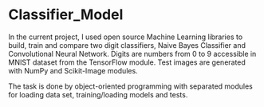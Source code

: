# Classifier_Model

In the current project, I used open source Machine Learning libraries to build, train and compare two digit classifiers, Naive Bayes Classifier and Convolutional Neural Network. Digits are numbers from 0 to 9 accessible in MNIST dataset from the TensorFlow module. Test images are generated with NumPy and Scikit-Image modules. 

The task is done by object-oriented programming with separated modules for loading data set, training/loading models and tests.
